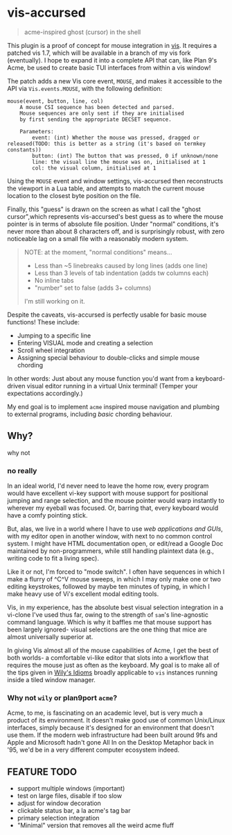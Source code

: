 # vis-accursed
> acme-inspired ghost (cursor) in the shell

This plugin is a proof of concept for mouse integration
in [vis][martanne/vis].
It requires a patched vis 1.7, which will be available in a branch
of my vis fork (eventually).
I hope to expand it into a complete API that can, like Plan 9's Acme,
be used to create basic TUI interfaces from within a vis window!

The patch adds a new Vis core event, `MOUSE`, and makes it accessible
to the API via `Vis.events.MOUSE`, with the following definition:

```
mouse(event, button, line, col)
	A mouse CSI sequence has been detected and parsed.
	Mouse sequences are only sent if they are initialised
	by first sending the appropriate DECSET sequence.

	Parameters:
		event: (int) Whether the mouse was pressed, dragged or released(TODO: this is better as a string (it's based on termkey constants))
		button: (int) The button that was pressed, 0 if unknown/none
		line: the visual line the mouse was on, initialised at 1
		col: the visual column, initialised at 1

```

Using the `MOUSE` event and window settings, vis-accursed then reconstructs
the viewport in a Lua table, and attempts to match the current mouse location
to the closest byte position on the file.

Finally, this "guess" is drawn on the screen as what I call the "ghost cursor",which represents vis-accursed's best guess as to where the mouse pointer is
in terms of absolute file position. Under "normal" conditions,
it's never more than about 8 characters off, and is surprisingly robust,
with zero noticeable lag on a small file with a reasonably modern system.

> NOTE: at the moment, "normal conditions" means...
>  - Less than ~5 linebreaks caused by long lines (adds one line)
>  - Less than 3 levels of tab indentation (adds tw columns each)
>  - No inline tabs
>  - "number" set to false (adds 3+ columns)
>
> I'm still working on it.

Despite the caveats, vis-accursed is perfectly usable for basic mouse
functions! These include:

 - Jumping to a specific line
 - Entering VISUAL mode and creating a selection
 - Scroll wheel integration
 - Assigning special behaviour to double-clicks and simple mouse chording

In other words: Just about any mouse function you'd want from a
keyboard-driven visual editor running in a virtual Unix terminal!
(Temper your expectations accordingly.)

My end goal is to implement `acme` inspired mouse navigation and
plumbing to external programs, including *basic* chording behaviour.

## Why?
why not

### no really
In an ideal world, I'd never need to leave the home row,
every program would have excellent vi-key support with
mouse support for positional jumping and range selection,
and the mouse pointer would warp instantly to wherever my eyeball was focused.
Or, barring that, every keyboard would have a comfy pointing stick.

But, alas, we live in a world where I have to use *web applications and GUIs*,
with my editor open in another window, with next to no common control system.
I might have HTML documentation open,
or edit/read a Google Doc maintained by non-programmers,
while still handling plaintext data (e.g., writing code to fit a living spec).

Like it or not, I'm forced to "mode switch".
I often have sequences in which I make a flurry of ^C^V mouse sweeps,
in which I may only make one or two editing keystrokes,
followed by maybe ten minutes of typing, in which I make heavy use of Vi's excellent
modal editing tools.

Vis, in my experience, has the absolute best visual selection integration in a vi-clone
I've used thus far, owing to the strength of `sam`'s line-agnostic command language.
Which is why it baffles me that mouse support has been largely ignored-
visual selections are the one thing that mice are almost universally superior at.

In giving Vis almost all of the mouse capabilities of Acme,
I get the best of both worlds- a comfortable vi-like editor that slots into a workflow
that requires the mouse just as often as the keyboard.
My goal is to make all of the tips given in [Wily's Idioms][oz:wily:idioms] broadly applicable
to `vis` instances running inside a tiled window manager.

### Why not `wily` or plan9port `acme`?
Acme, to me, is fascinating on an academic level, but is very much a product of its environment.
It doesn't make good use of common Unix/Linux interfaces,
simply because it's designed for an environment that doesn't use them.
If the modern web infrastructure had been built around 9fs
and Apple and Microsoft hadn't gone All In on the Desktop Metaphor back in '95,
we'd be in a very different computer ecosystem indeed.

## FEATURE TODO

 - support multiple windows (important)
 - test on large files, disable if too slow
 - adjust for window decoration
 - clickable status bar, a la acme's tag bar
 - primary selection integration
 - "Minimal" version that removes all the weird acme fluff

[oz:wily:idioms]: http://www.cs.yorku.ca/~oz/wily/idioms.html
[martanne/vis]: https://github.com/martanne/vis
